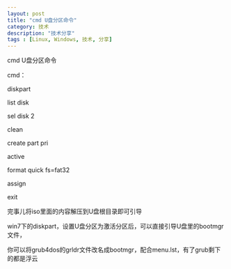 ```yaml
---
layout: post
title: "cmd U盘分区命令"
category: 技术
description: "技术分享"
tags : [Linux, Windows, 技术, 分享]
---
```



cmd U盘分区命令

cmd：

diskpart

list disk

sel disk 2

clean

create part pri

active

format quick fs=fat32

assign

exit

完事儿将iso里面的内容解压到U盘根目录即可引导

win7下的diskpart，设置U盘分区为激活分区后，可以直接引导U盘里的bootmgr文件，

你可以将grub4dos的grldr文件改名成bootmgr，配合menu.lst，有了grub剩下的都是浮云
